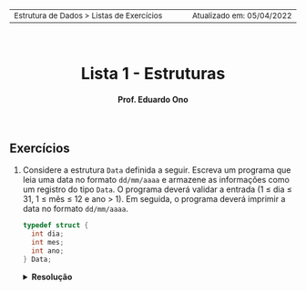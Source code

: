 <table>
<tr>
  <td align="left" width="8000">
    <small>Estrutura de Dados > Listas de Exercícios</small>
  </td>
  <td align="right">
    <small>Atualizado&nbsp;em:&nbsp;05/04/2022</small>
  </td>
</tr>
</table>

<br>

<h1 align="center">
  Lista 1 - Estruturas
</h1>
<h4 align="center">
  Prof. Eduardo Ono
</h4>

<br>

## Exercícios

1. Considere a estrutura `Data` definida a seguir. Escreva um programa que leia uma data no formato `dd/mm/aaaa` e armazene as informações como um registro do tipo `Data`. O programa deverá validar a entrada (1 &le; dia &le; 31, 1 &le; mês &le; 12 e ano > 1). Em seguida, o programa deverá imprimir a data no formato `dd/mm/aaaa`.

    ```c
    typedef struct {
      int dia;
      int mes;
      int ano;
    } Data;
    ```

    <details>
      <summary>
        <strong>Resolução</strong>
      </summary>
      <section markdown="1">
      <sup><h2></h2></sup>
      
      ```c
      int main()
      {
          Data data;

          int dia, mes, ano;

          printf("Entre com o dia, mes e ano do nascimento [dd/mm/aaaa]: ");
          scanf("%d/%d/%d", &dia, &mes, &ano);

          // Validação da entrada.
          if (dia < 1 || dia > 31)
          {
              printf("Dia invalido!\n");
              return 1;
          }
          if (mes < 1 || mes > 12)
          {
              printf("Mes invalido!\n");
              return 1;
          }
          if (ano < 1)
          {
              printf("Ano invalido!\n");
              return 1;
          }

          data.dia = dia;
          data.mes = mes;
          data.ano = ano;

          printf("\n%02d/%02d/%04d\n", data.dia, data.mes, data.ano);

          return 0;
      }
      ```

      </section>
    </details>

<br>

